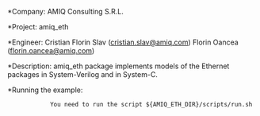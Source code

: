*Company:  		AMIQ Consulting S.R.L.

*Project:  		amiq_eth

*Engineer: 		Cristian Florin Slav (cristian.slav@amiq.com)
				Florin Oancea (florin.oancea@amiq.com)

*Description:
				amiq_eth package implements models of the Ethernet packages in System-Verilog and in System-C.

*Running the example:

				You need to run the script ${AMIQ_ETH_DIR}/scripts/run.sh 
